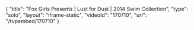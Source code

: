 {
    "title": "Fox Girls Presents | Lust for Dust | 2014 Swim Collection",
    "type": "solo",
    "layout": "iframe-static",
    "videoId": "170710",
    "url": "\/tvpembed\/170710"
}